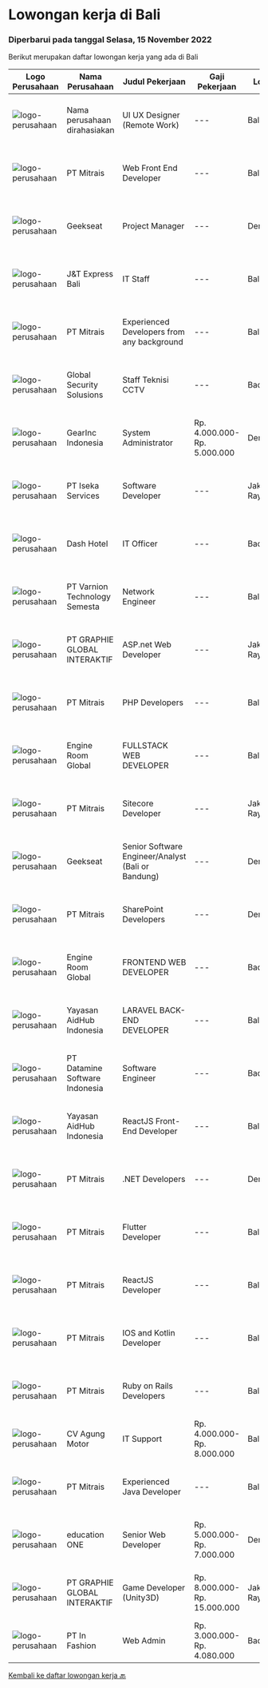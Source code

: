 
  # Lowongan kerja di Bali

  ### Diperbarui pada tanggal Selasa, 15 November 2022

  Berikut merupakan daftar lowongan kerja yang ada di Bali

  |Logo Perusahaan | Nama Perusahaan | Judul Pekerjaan | Gaji Pekerjaan | Lokasi | Deskripsi | Tanggal diunggah | Pranala |
  | -------------- | --------------- | --------------- | --------- | --------- | -------------- | ------- | ----------- |
  |![logo-perusahaan](https://i.ibb.co/sqvTCh9/112815900-stock-vector-no-image-available-icon-flat-vector.webp)|Nama perusahaan dirahasiakan|UI UX Designer (Remote Work)|---|Bali|We are looking for UI/UX Designers to join our in-house product development team.Responsibilities include gathering user requirements, designing...|Senin, 14 November 2022|https://www.jobstreet.co.id/id/job/ui-ux-designer-remote-work-4104972?token=0~e3faad1f-bba5-4a84-b1a2-52562a803142&sectionRank=1&jobId=jobstreet-id-job-4104972|
|![logo-perusahaan](https://image-service-cdn.seek.com.au/969b0c47f133a1e0155056a5d964c63953dd6304/ee4dce1061f3f616224767ad58cb2fc751b8d2dc)|PT Mitrais|Web Front End Developer|---|Bali|Build your Career with Mitrais! We're looking for Web Front End Developer to be part of our team. What will you be doing?  Coding high-quality...|Senin, 14 November 2022|https://www.jobstreet.co.id/id/job/web-front-end-developer-4104350?token=0~e3faad1f-bba5-4a84-b1a2-52562a803142&sectionRank=2&jobId=jobstreet-id-job-4104350|
|![logo-perusahaan](https://image-service-cdn.seek.com.au/a94166d692fda70a364e9d5191d7ced8a65f1597/ee4dce1061f3f616224767ad58cb2fc751b8d2dc)|Geekseat|Project Manager|---|Denpasar|Project Manager  The role of a Project Manager at Geekseat is managing your team by reporting and maintaining project timelines, minimising external...|Sabtu, 12 November 2022|https://www.jobstreet.co.id/id/job/project-manager-4092908?token=0~e3faad1f-bba5-4a84-b1a2-52562a803142&sectionRank=3&jobId=jobstreet-id-job-4092908|
|![logo-perusahaan](https://i.ibb.co/sqvTCh9/112815900-stock-vector-no-image-available-icon-flat-vector.webp)|J&T Express Bali|IT Staff|---|Bali|Penempatan di Pemogan, Denpasar SelatanPendidikan S1 Teknik Informatika/Ilmu Komputer/Sistem Informasi/Manajemen Informatika (terbuka untuk Fresh...|Senin, 14 November 2022|https://www.jobstreet.co.id/id/job/it-staff-1033744905?token=0~e3faad1f-bba5-4a84-b1a2-52562a803142&sectionRank=4&jobId=jobstreet-id-job-1033744905|
|![logo-perusahaan](https://image-service-cdn.seek.com.au/969b0c47f133a1e0155056a5d964c63953dd6304/ee4dce1061f3f616224767ad58cb2fc751b8d2dc)|PT Mitrais|Experienced Developers from any background|---|Bali|Build your Career with Mitrais ! We're looking for experienced Software Engineers from any background to be part of our team. What will you be doing? ...|Senin, 14 November 2022|https://www.jobstreet.co.id/id/job/experienced-developers-from-any-background-4104343?token=0~e3faad1f-bba5-4a84-b1a2-52562a803142&sectionRank=5&jobId=jobstreet-id-job-4104343|
|![logo-perusahaan](https://i.ibb.co/sqvTCh9/112815900-stock-vector-no-image-available-icon-flat-vector.webp)|Global Security Solusions|Staff Teknisi CCTV|---|Badung|We are hiring eletric technician for cctv Tau cara mengunakan alat Mahir Berbahasa Inggris Mahir dalam melakukan perkabelan dan cctv Profesional dalam...|Senin, 14 November 2022|https://www.jobstreet.co.id/id/job/staff-teknisi-cctv-1033582200?token=0~e3faad1f-bba5-4a84-b1a2-52562a803142&sectionRank=6&jobId=jobstreet-id-job-1033582200|
|![logo-perusahaan](https://i.ibb.co/sqvTCh9/112815900-stock-vector-no-image-available-icon-flat-vector.webp)|GearInc Indonesia|System Administrator|Rp. 4.000.000-Rp. 5.000.000|Denpasar|ABOUT USGear Inc is a US software engineering company started by industry veterans with 8+ years of Silicon Valley experience. We strive to provide...|Rabu, 09 November 2022|https://www.jobstreet.co.id/id/job/system-administrator-4099937?token=0~e3faad1f-bba5-4a84-b1a2-52562a803142&sectionRank=7&jobId=jobstreet-id-job-4099937|
|![logo-perusahaan](https://image-service-cdn.seek.com.au/48f17f16a37d7ca19186c95222634d777fe9e0bf/ee4dce1061f3f616224767ad58cb2fc751b8d2dc)|PT Iseka Services|Software Developer|---|Jakarta Raya|PT Iseka Services is an exciting new technology provider whose main goal is to help companies of all sizes transfer to the Digital World utilising...|Sabtu, 12 November 2022|https://www.jobstreet.co.id/id/job/software-developer-4085280?token=0~e3faad1f-bba5-4a84-b1a2-52562a803142&sectionRank=8&jobId=jobstreet-id-job-4085280|
|![logo-perusahaan](https://i.ibb.co/sqvTCh9/112815900-stock-vector-no-image-available-icon-flat-vector.webp)|Dash Hotel|IT Officer|---|Badung|Candidate must possess at least Bachelor's Degree in Computer Science/Information Technology or equivalent. At least 2 Year(s) of working experience...|Kamis, 10 November 2022|https://www.jobstreet.co.id/id/job/it-officer-4101778?token=0~e3faad1f-bba5-4a84-b1a2-52562a803142&sectionRank=9&jobId=jobstreet-id-job-4101778|
|![logo-perusahaan](https://image-service-cdn.seek.com.au/375cecb905bde535223e037ad126fc87a8ab5d2d/ee4dce1061f3f616224767ad58cb2fc751b8d2dc)|PT Varnion Technology Semesta|Network Engineer|---|Bali|Job Description: Technical support client Standby shifting Installation Networking Hardware  Handling troubleshoot/problem solving...|Kamis, 10 November 2022|https://www.jobstreet.co.id/id/job/network-engineer-4103417?token=0~e3faad1f-bba5-4a84-b1a2-52562a803142&sectionRank=10&jobId=jobstreet-id-job-4103417|
|![logo-perusahaan](https://image-service-cdn.seek.com.au/4cf2a680e40684f2c1e45f1d04725525a26ebc67/ee4dce1061f3f616224767ad58cb2fc751b8d2dc)|PT GRAPHIE GLOBAL INTERAKTIF|ASP.net Web Developer|---|Jakarta Raya|Kualifikasi : Diutamakan yang sudah berpengalaman web programming minimal setahun Menyukai pekerjaan coding (pasion in coding) Bersemangat belajar...|Sabtu, 12 November 2022|https://www.jobstreet.co.id/id/job/asp.net-web-developer-4084510?token=0~e3faad1f-bba5-4a84-b1a2-52562a803142&sectionRank=11&jobId=jobstreet-id-job-4084510|
|![logo-perusahaan](https://image-service-cdn.seek.com.au/969b0c47f133a1e0155056a5d964c63953dd6304/ee4dce1061f3f616224767ad58cb2fc751b8d2dc)|PT Mitrais|PHP Developers|---|Bali|Build your Career with Mitrais!   We're urgently looking for experienced PHP Developers to be part of our team for an immediate start. Our client is...|Senin, 14 November 2022|https://www.jobstreet.co.id/id/job/php-developers-4104348?token=0~e3faad1f-bba5-4a84-b1a2-52562a803142&sectionRank=12&jobId=jobstreet-id-job-4104348|
|![logo-perusahaan](https://image-service-cdn.seek.com.au/f279a252aa4530b3376105ebe41883985cc00867/ee4dce1061f3f616224767ad58cb2fc751b8d2dc)|Engine Room Global|FULLSTACK WEB DEVELOPER|---|Bali|Job Description - Full Stack Web DeveloperWe are looking for proactive solution-oriented developers, someone who is comfortable designing and building...|Kamis, 10 November 2022|https://www.jobstreet.co.id/id/job/fullstack-web-developer-4081826?token=0~e3faad1f-bba5-4a84-b1a2-52562a803142&sectionRank=13&jobId=jobstreet-id-job-4081826|
|![logo-perusahaan](https://image-service-cdn.seek.com.au/969b0c47f133a1e0155056a5d964c63953dd6304/ee4dce1061f3f616224767ad58cb2fc751b8d2dc)|PT Mitrais|Sitecore Developer|---|Jakarta Raya|Build your Career with Mitrais!   We're urgently looking for a great Sitecore developer who is proficient with the design, production and...|Senin, 14 November 2022|https://www.jobstreet.co.id/id/job/sitecore-developer-4104344?token=0~e3faad1f-bba5-4a84-b1a2-52562a803142&sectionRank=14&jobId=jobstreet-id-job-4104344|
|![logo-perusahaan](https://image-service-cdn.seek.com.au/a94166d692fda70a364e9d5191d7ced8a65f1597/ee4dce1061f3f616224767ad58cb2fc751b8d2dc)|Geekseat|Senior Software Engineer/Analyst (Bali or Bandung)|---|Denpasar|Have a seat with us!Geekseat mencari Senior Software Engineer untuk bergabung dengan Geekseat di kota Bandung atau Bali. Sebagai seorang Senior...|Sabtu, 12 November 2022|https://www.jobstreet.co.id/id/job/senior-software-engineer-analyst-bali-or-bandung-4085170?token=0~e3faad1f-bba5-4a84-b1a2-52562a803142&sectionRank=15&jobId=jobstreet-id-job-4085170|
|![logo-perusahaan](https://image-service-cdn.seek.com.au/969b0c47f133a1e0155056a5d964c63953dd6304/ee4dce1061f3f616224767ad58cb2fc751b8d2dc)|PT Mitrais|SharePoint Developers|---|Denpasar|Build your Career with Mitrais ! We're looking for experienced SharePoint Developers to be part of our team  What will you be doing? Develop REST APIs...|Senin, 14 November 2022|https://www.jobstreet.co.id/id/job/sharepoint-developers-4104346?token=0~e3faad1f-bba5-4a84-b1a2-52562a803142&sectionRank=16&jobId=jobstreet-id-job-4104346|
|![logo-perusahaan](https://image-service-cdn.seek.com.au/f279a252aa4530b3376105ebe41883985cc00867/ee4dce1061f3f616224767ad58cb2fc751b8d2dc)|Engine Room Global|FRONTEND WEB DEVELOPER|---|Badung|Job Description - Frontend Web DeveloperWe are looking for proactive solution-oriented developers, someone who is comfortable designing and building...|Kamis, 10 November 2022|https://www.jobstreet.co.id/id/job/frontend-web-developer-4081813?token=0~e3faad1f-bba5-4a84-b1a2-52562a803142&sectionRank=17&jobId=jobstreet-id-job-4081813|
|![logo-perusahaan](https://image-service-cdn.seek.com.au/e9f18f470a6962bbc865eb3b19b435e6ba2ab907/ee4dce1061f3f616224767ad58cb2fc751b8d2dc)|Yayasan AidHub Indonesia|LARAVEL BACK-END DEVELOPER|---|Bali|Responsibilities: This role will report to the IT Manager Maintain and upgrade the software following deployment Develop individual functional...|Kamis, 10 November 2022|https://www.jobstreet.co.id/id/job/laravel-back-end-developer-4088973?token=0~e3faad1f-bba5-4a84-b1a2-52562a803142&sectionRank=18&jobId=jobstreet-id-job-4088973|
|![logo-perusahaan](https://image-service-cdn.seek.com.au/5b5f024550c64ddd5d7ef7093b37b6ff543dd829/ee4dce1061f3f616224767ad58cb2fc751b8d2dc)|PT Datamine Software Indonesia|Software Engineer|---|Badung|About the BusinessDatamine is a world leading provider of sustainable mining software solutions and services. With over 700 team members and offices...|Jumat, 11 November 2022|https://www.jobstreet.co.id/id/job/software-engineer-4102715?token=0~e3faad1f-bba5-4a84-b1a2-52562a803142&sectionRank=19&jobId=jobstreet-id-job-4102715|
|![logo-perusahaan](https://image-service-cdn.seek.com.au/e9f18f470a6962bbc865eb3b19b435e6ba2ab907/ee4dce1061f3f616224767ad58cb2fc751b8d2dc)|Yayasan AidHub Indonesia|ReactJS Front-End Developer|---|Bali|Responsibilities:This role will report to the IT Manager Maintain and upgrade the software following deployment Manage the end-to-end life cycle of...|Kamis, 10 November 2022|https://www.jobstreet.co.id/id/job/reactjs-front-end-developer-4088979?token=0~e3faad1f-bba5-4a84-b1a2-52562a803142&sectionRank=20&jobId=jobstreet-id-job-4088979|
|![logo-perusahaan](https://image-service-cdn.seek.com.au/969b0c47f133a1e0155056a5d964c63953dd6304/ee4dce1061f3f616224767ad58cb2fc751b8d2dc)|PT Mitrais|.NET Developers|---|Denpasar|Build your Career with Mitrais! We're looking for experienced .NET Software Engineers to be part of our team. What will you be doing?  Coding...|Senin, 14 November 2022|https://www.jobstreet.co.id/id/job/.net-developers-4104339?token=0~e3faad1f-bba5-4a84-b1a2-52562a803142&sectionRank=21&jobId=jobstreet-id-job-4104339|
|![logo-perusahaan](https://image-service-cdn.seek.com.au/969b0c47f133a1e0155056a5d964c63953dd6304/ee4dce1061f3f616224767ad58cb2fc751b8d2dc)|PT Mitrais|Flutter Developer|---|Bali|Build your Career with Mitrais !  We're looking for experienced Flutter Developer to be part of our team. What will you be doing?  Liase with...|Senin, 14 November 2022|https://www.jobstreet.co.id/id/job/flutter-developer-4104345?token=0~e3faad1f-bba5-4a84-b1a2-52562a803142&sectionRank=22&jobId=jobstreet-id-job-4104345|
|![logo-perusahaan](https://image-service-cdn.seek.com.au/969b0c47f133a1e0155056a5d964c63953dd6304/ee4dce1061f3f616224767ad58cb2fc751b8d2dc)|PT Mitrais|ReactJS Developer|---|Bali|We're urgently looking for experienced ReactJS Developers to be part of our team for an immediate start.Our client is a consultancy-focused company...|Senin, 14 November 2022|https://www.jobstreet.co.id/id/job/reactjs-developer-4104340?token=0~e3faad1f-bba5-4a84-b1a2-52562a803142&sectionRank=23&jobId=jobstreet-id-job-4104340|
|![logo-perusahaan](https://image-service-cdn.seek.com.au/969b0c47f133a1e0155056a5d964c63953dd6304/ee4dce1061f3f616224767ad58cb2fc751b8d2dc)|PT Mitrais|IOS and Kotlin Developer|---|Bali|Build your Career with Mitrais!  We're looking for experienced iOS and Kotlin developers to be part of our team. What will you be doing?  Liaise with...|Senin, 14 November 2022|https://www.jobstreet.co.id/id/job/ios-and-kotlin-developer-4104341?token=0~e3faad1f-bba5-4a84-b1a2-52562a803142&sectionRank=24&jobId=jobstreet-id-job-4104341|
|![logo-perusahaan](https://image-service-cdn.seek.com.au/969b0c47f133a1e0155056a5d964c63953dd6304/ee4dce1061f3f616224767ad58cb2fc751b8d2dc)|PT Mitrais|Ruby on Rails Developers|---|Bali|Build your Career with Mitrais!We're urgently looking for experienced Ruby On Rails  Developers to be part of our team for an immediate start.  What...|Senin, 14 November 2022|https://www.jobstreet.co.id/id/job/ruby-on-rails-developers-4104336?token=0~e3faad1f-bba5-4a84-b1a2-52562a803142&sectionRank=25&jobId=jobstreet-id-job-4104336|
|![logo-perusahaan](https://image-service-cdn.seek.com.au/39d9b5ada6d84aced94d09b5dcfc994c59dcff12/ee4dce1061f3f616224767ad58cb2fc751b8d2dc)|CV Agung Motor|IT Support|Rp. 4.000.000-Rp. 8.000.000|Bali|Memastikan laptop, printer, telepon dan alat pendukung lainnya (hardware maupun software berfungsi dengan normal). Melakukan instalasi sistem operasi...|Sabtu, 05 November 2022|https://www.jobstreet.co.id/id/job/it-support-4094963?token=0~e3faad1f-bba5-4a84-b1a2-52562a803142&sectionRank=26&jobId=jobstreet-id-job-4094963|
|![logo-perusahaan](https://image-service-cdn.seek.com.au/969b0c47f133a1e0155056a5d964c63953dd6304/ee4dce1061f3f616224767ad58cb2fc751b8d2dc)|PT Mitrais|Experienced Java Developer|---|Bali|Build your Career with Mitrais! We have clients who are urgently looking for Experienced Java developers for an immediate start.What will you be...|Senin, 14 November 2022|https://www.jobstreet.co.id/id/job/experienced-java-developer-4104337?token=0~e3faad1f-bba5-4a84-b1a2-52562a803142&sectionRank=27&jobId=jobstreet-id-job-4104337|
|![logo-perusahaan](https://image-service-cdn.seek.com.au/c05581680914cf46d7f6856015656c07552d502e/ee4dce1061f3f616224767ad58cb2fc751b8d2dc)|education ONE|Senior Web Developer|Rp. 5.000.000-Rp. 7.000.000|Denpasar|Job Description : Design website pages that are user-friendly, attractive, and engaging, while remaining true to the company brand and promoting the...|Selasa, 08 November 2022|https://www.jobstreet.co.id/id/job/senior-web-developer-4097169?token=0~e3faad1f-bba5-4a84-b1a2-52562a803142&sectionRank=28&jobId=jobstreet-id-job-4097169|
|![logo-perusahaan](https://image-service-cdn.seek.com.au/4cf2a680e40684f2c1e45f1d04725525a26ebc67/ee4dce1061f3f616224767ad58cb2fc751b8d2dc)|PT GRAPHIE GLOBAL INTERAKTIF|Game Developer (Unity3D)|Rp. 8.000.000-Rp. 15.000.000|Jakarta Raya|Deskripsi Pekerjaan : Usia maksimal 40 tahun Pendidikan terakhir minimal D3 Menyenangi dunia aplikasi komputer dan pembuatan game Mempunyai kemampuan...|Selasa, 08 November 2022|https://www.jobstreet.co.id/id/job/game-developer-unity3d-4097437?token=0~e3faad1f-bba5-4a84-b1a2-52562a803142&sectionRank=29&jobId=jobstreet-id-job-4097437|
|![logo-perusahaan](https://image-service-cdn.seek.com.au/99ccc0096dc1e58f96b75a1f238e7d9598eff05d/ee4dce1061f3f616224767ad58cb2fc751b8d2dc)|PT In Fashion|Web Admin|Rp. 3.000.000-Rp. 4.080.000|Badung|Roles and Responsibilities Updating the websites according to plan. Uploading products to our online store. Editing product images (creating banner,...|Selasa, 08 November 2022|https://www.jobstreet.co.id/id/job/web-admin-4098665?token=0~e3faad1f-bba5-4a84-b1a2-52562a803142&sectionRank=30&jobId=jobstreet-id-job-4098665|


  [Kembali ke daftar lowongan kerja 🔙](../README.md#daftar-lowongan-kerja)
  